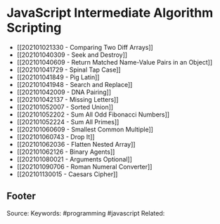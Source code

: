 # JavaScript Intermediate Algorithm Scripting
- [[202101021330 - Comparing Two Diff Arrays]]
- [[202101040309 - Seek and Destroy]]
- [[202101040609 - Return Matched Name-Value Pairs in an Object]]
- [[202101041729 - Spinal Tap Case]]
- [[202101041849 - Pig Latin]]
- [[202101041948 - Search and Replace]]
- [[202101042009 - DNA Pairing]]
- [[202101042137 - Missing Letters]]
- [[202101052007 - Sorted Union]]
- [[202101052202 - Sum All Odd Fibonacci Numbers]]
- [[202101052224 - Sum All Primes]]
- [[202101060609 - Smallest Common Multiple]]
- [[202101060743 - Drop It]]
- [[202101062036 - Flatten Nested Array]]
- [[202101062126 - Binary Agents]]
- [[202101080021 - Arguments Optional]]
- [[202101090706 - Roman Numeral Converter]]
- [[202101130015 - Caesars Cipher]]

Footer
---
Source:
Keywords: #programming #javascript 
Related: